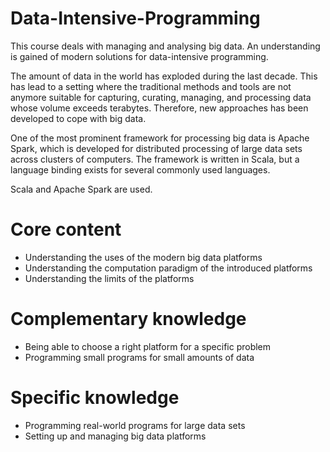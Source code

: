 # Data-Intensive-Programming
This course deals with managing and analysing big data. An understanding is gained of modern solutions for data-intensive programming.

The amount of data in the world has exploded during the last decade. This has lead to a setting where the traditional methods and tools are not anymore suitable for capturing, curating, managing, and processing data whose volume exceeds terabytes. Therefore, new approaches has been developed to cope with big data. 

One of the most prominent framework for processing big data is Apache Spark, which is developed for distributed processing of large data sets across clusters of computers. The framework is written in Scala, but a language binding exists for several commonly used languages.

Scala and Apache Spark are used.

# Core content
* Understanding the uses of the modern big data platforms
* Understanding the computation paradigm of the introduced platforms
* Understanding the limits of the platforms

# Complementary knowledge
* Being able to choose a right platform for a specific problem
* Programming small programs for small amounts of data

# Specific knowledge
* Programming real-world programs for large data sets
* Setting up and managing big data platforms

